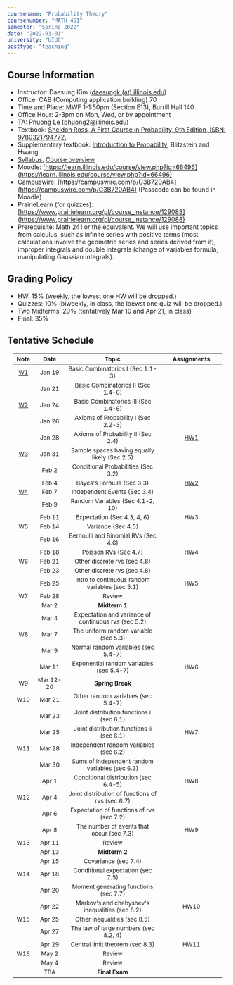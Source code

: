 ```yaml
---
coursename: "Probability Theory"
coursenumber: "MATH 461"
semester: "Spring 2022"
date: "2022-01-01"
university: "UIUC"
posttype: "teaching"
---
```


## Course Information 
- Instructor: Daesung Kim ([daesungk (at) illinois.edu](mailto:daesungk@illinois.edu))
- Office: CAB (Computing application building) 70
- Time and Place: MWF 1-1:50pm (Section E13), Burrill Hall 140
- Office Hour: 2-3pm on Mon, Wed, or by appointment
- TA: Phuong Le (phuong2@illinois.edu)
- Textbook: [Sheldon Ross, A First Course in Probability, 9th Edition, ISBN: 9780321794772.](https://www.amazon.com/First-Course-Probability-9th/dp/032179477X)
- Supplementary textbook: [Introduction to Probability](http://probabilitybook.net), Blitzstein and Hwang
- [Syllabus](syllabus.pdf), [Course overview](overview.pdf) 
- Moodle: [https://learn.illinois.edu/course/view.php?id=66496](https://learn.illinois.edu/course/view.php?id=66496)
- Campuswire: [https://campuswire.com/p/G3B720AB4](https://campuswire.com/p/G3B720AB4) (Passcode can be found in Moodle)
- PrairieLearn (for quizzes): [https://www.prairielearn.org/pl/course_instance/129088](https://www.prairielearn.org/pl/course_instance/129088)
- Prerequisite: Math 241 or the equivalent. We will use important topics from calculus, such as infinite series with positive terms (most calculations involve the geometric series and series derived from it), improper integrals and double integrals (change of variables formula, manipulating Gaussian integrals).

## Grading Policy
- HW: 15% (weekly, the lowest one HW will be dropped.)
- Quizzes: 10% (biweekly, in class, the loewst one quiz will be dropped.)
- Two Midterms: 20% (tentatively Mar 10 and Apr 21, in class)
- Final: 35%

## Tentative Schedule 
| Note         | Date      | Topic                                                | Assignments    |
| ---          | ---       | ---                                                  | ---            |
| [W1](w1.pdf) | Jan 19    | Basic Combinatorics I (Sec 1.1-3)                    |                |
|              | Jan 21    | Basic Combinatorics II (Sec 1.4-6)                   |                |
| [W2](w2.pdf) | Jan 24    | Basic Combinatorics III (Sec 1.4-6)                  |                |
|              | Jan 26    | Axioms of Probability I (Sec 2.2-3)                  |                |
|              | Jan 28    | Axioms of Probability II (Sec 2.4)                   | [HW1](hw1.pdf) |
| [W3](w3.pdf) | Jan 31    | Sample spaces having equally likely (Sec 2.5)        |                |
|              | Feb 2     | Conditional Probabilities (Sec 3.2)                  |                |
|              | Feb 4     | Bayes's Formula (Sec 3.3)                            | [HW2](hw2.pdf) |
| [W4](w4.pdf) | Feb 7     | Independent Events (Sec 3.4)                         |                |
|              | Feb 9     | Random Variables (Sec 4.1-2, 10)                     |                |
|              | Feb 11    | Expectation (Sec 4.3, 4, 6)                          | HW3            |
| W5           | Feb 14    | Variance (Sec 4.5)                                   |                |
|              | Feb 16    | Bernoulli and Binomial RVs (Sec 4.6)                 |                |
|              | Feb 18    | Poisson RVs (Sec 4.7)                                | HW4            |
| W6           | Feb 21    | Other discrete rvs (sec 4.8)                         |                |
|              | Feb 23    | Other discrete rvs (sec 4.8)                         |                |
|              | Feb 25    | Intro to continuous random variables (sec 5.1)       | HW5            |
| W7           | Feb 28    | Review                                               |                |
|              | Mar 2     | **Midterm 1**                                        |                |
|              | Mar 4     | Expectation and variance of continuous rvs (sec 5.2) |                |
| W8           | Mar 7     | The uniform random variable (sec 5.3)                |                |
|              | Mar 9     | Normal random variables (sec 5.4-7)                  |                |
|              | Mar 11    | Exponential random variables (sec 5.4-7)             | HW6            |
| W9           | Mar 12-20 | **Spring Break**                                     |                |
| W10          | Mar 21    | Other random variables (sec 5.4-7)                   |                |
|              | Mar 23    | Joint distribution functions i (sec 6.1)             |                |
|              | Mar 25    | Joint distribution functions ii (sec 6.1)            | HW7            |
| W11          | Mar 28    | Independent random variables (sec 6.2)               |                |
|              | Mar 30    | Sums of independent random variables (sec 6.3)       |                |
|              | Apr 1     | Conditional distribution (sec 6.4-5)                 | HW8            |
| W12          | Apr 4     | Joint distribution of functions of rvs (sec 6.7)     |                |
|              | Apr 6     | Expectation of functions of rvs (sec 7.2)            |                |
|              | Apr 8     | The number of events that occur (sec 7.3)            | HW9            |
| W13          | Apr 11    | Review                                               |                |
|              | Apr 13    | **Midterm 2**                                        |                |
|              | Apr 15    | Covariance (sec 7.4)                                 |                |
| W14          | Apr 18    | Conditional expectation (sec 7.5)                    |                |
|              | Apr 20    | Moment generating functions (sec 7.7)                |                |
|              | Apr 22    | Markov's and chebyshev's inequalities (sec 8.2)      | HW10           |
| W15          | Apr 25    | Other inequalities (sec 8.5)                         |                |
|              | Apr 27    | The law of large numbers (sec 8.2, 4)                |                |
|              | Apr 29    | Central limit theorem (sec 8.3)                      | HW11           |
| W16          | May 2     | Review                                               |                |
|              | May 4     | Review                                               |                |
|              | TBA       | **Final Exam**                                       |                |


<style>
table {
    width: 95%;
    margin: 0px auto;
    font-size: 95%;
    text-align: center;
}
table td:first-of-type {
    text-align: center;
}
table td:nth-of-type(2) {
    text-align: center;
}
table td:nth-of-type(4) {
    text-align: center;
}
table th:first-of-type {
    width: 10%;
    text-align: center;
}
table th:nth-of-type(2) {
    width: 15%;
    text-align: center;
}
table th:nth-of-type(3) {
    width: 45%;
    text-align: center;
}
table th:nth-of-type(4) {
    width: 30%;
    text-align: center;
}
</style>
